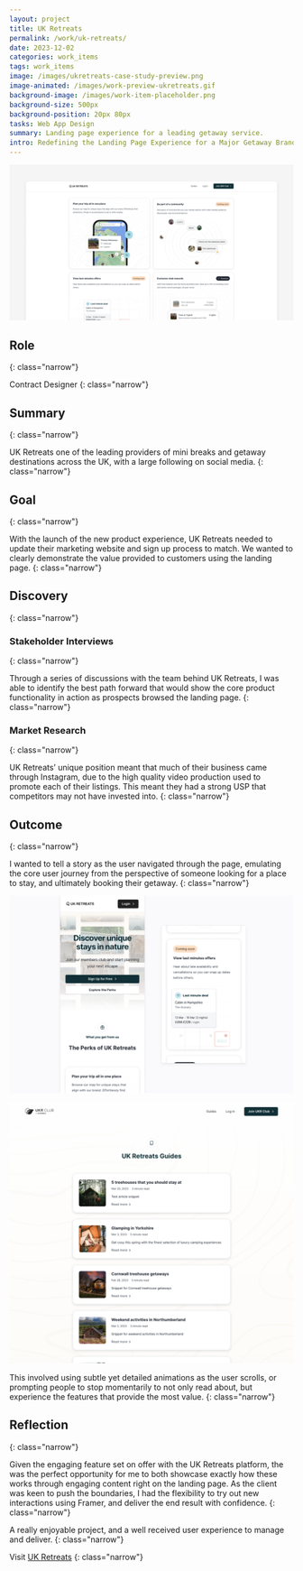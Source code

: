 ```yaml
---
layout: project
title: UK Retreats
permalink: /work/uk-retreats/
date: 2023-12-02
categories: work_items
tags: work_items
image: /images/ukretreats-case-study-preview.png
image-animated: /images/work-preview-ukretreats.gif
background-image: /images/work-item-placeholder.png
background-size: 500px
background-position: 20px 80px
tasks: Web App Design
summary: Landing page experience for a leading getaway service.
intro: Redefining the Landing Page Experience for a Major Getaway Brand
---
```


![Paid Project Setup Payment Sample](/images/ukretreats-case-study-lead.png)

## Role
{: class="narrow"}

Contract Designer
{: class="narrow"}

## Summary
{: class="narrow"}

UK Retreats one of the leading providers of mini breaks and getaway destinations across the UK, with a large following on social media.
{: class="narrow"}

## Goal
{: class="narrow"}

With the launch of the new product experience, UK Retreats needed to update their marketing website and sign up process to match. We wanted to clearly demonstrate the value provided to customers using the landing page.
{: class="narrow"}

## Discovery
{: class="narrow"}

### Stakeholder Interviews
{: class="narrow"}

Through a series of discussions with the team behind UK Retreats, I was able to identify the best path forward that would show the core product functionality in action as prospects browsed the landing page.
{: class="narrow"}

### Market Research
{: class="narrow"}

UK Retreats’ unique position meant that much of their business came through Instagram, due to the high quality video production used to promote each of their listings. This meant they had a strong USP that competitors may not have invested into.
{: class="narrow"}

## Outcome
{: class="narrow"}

I wanted to tell a story as the user navigated through the page, emulating the core user journey from the perspective of someone looking for a place to stay, and ultimately booking their getaway.
{: class="narrow"}

![UK Retreats Home Page Samples on a Mobile Device](/images/ukretreats-case-study-mobile-home.png)

![UK Retreats Home Page Samples on a Mobile Device](/images/ukretreats-case-study-guides.png)

This involved using subtle yet detailed animations as the user scrolls, or prompting people to stop momentarily to not only read about, but experience the features that provide the most value.
{: class="narrow"}

## Reflection
{: class="narrow"}

Given the engaging feature set on offer with the UK Retreats platform, the was the perfect opportunity for me to both showcase exactly how these works through engaging content right on the landing page. As the client was keen to push the boundaries, I had the flexibility to try out new interactions using Framer, and deliver the end result with confidence.
{: class="narrow"}

A really enjoyable project, and a well received user experience to manage and deliver.
{: class="narrow"}

Visit <a href="https://ukretreats.co.uk" target="_blank">UK Retreats</a>
{: class="narrow"}